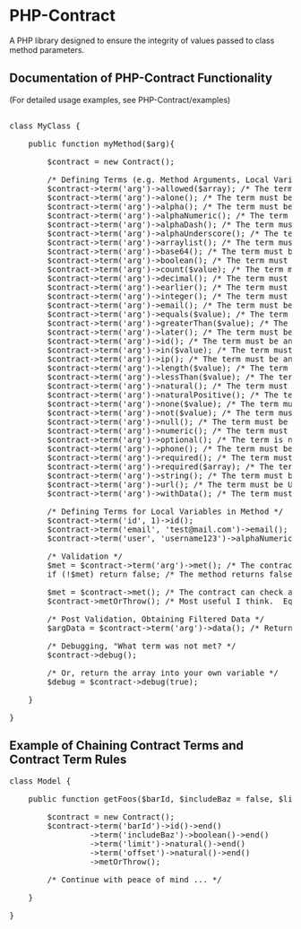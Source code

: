 PHP-Contract
============

A PHP library designed to ensure the integrity of values passed to class method parameters. 



Documentation of PHP-Contract Functionality
-------------------------------------------
(For detailed usage examples, see PHP-Contract/examples)


<pre>

class MyClass {

	public function myMethod($arg){

		$contract = new Contract();
		
		/* Defining Terms (e.g. Method Arguments, Local Variables in Method ) ... arguments are already terms, local variables are not */
		$contract->term('arg')->allowed($array); /* The term may be an array containing the specified fields (other fields filtered out, see data();) */
		$contract->term('arg')->alone(); /* The term must be alone, having no siblings */
		$contract->term('arg')->alpha(); /* The term must be an alphabetical string */
		$contract->term('arg')->alphaNumeric(); /* The term must be an alplanumeric string */
		$contract->term('arg')->alphaDash(); /* The term must be an alphanumeric allowing dashes */
		$contract->term('arg')->alphaUnderscore(); /* The term must be an alphanumeric allowing unscores */
		$contract->term('arg')->arraylist(); /* The term must be an array */
		$contract->term('arg')->base64(); /* The term must be a base64 string */
		$contract->term('arg')->boolean(); /* The term must be a boolean */
		$contract->term('arg')->count($value); /* The term must be the count of the value (for arrays) */
		$contract->term('arg')->decimal(); /* The term must be a decimal */
		$contract->term('arg')->earlier(); /* The term must be earlier than the value */
		$contract->term('arg')->integer(); /* The term must be an integer */
		$contract->term('arg')->email(); /* The term must be an email address */
		$contract->term('arg')->equals($value); /* The term must match the value */
		$contract->term('arg')->greaterThan($value); /* The term must be greater than the value */
		$contract->term('arg')->later(); /* The term must be later than the value */
		$contract->term('arg')->id(); /* The term must be an id (a natural positive number) */
		$contract->term('arg')->in($value); /* The term must be in the values of the array */
		$contract->term('arg')->ip(); /* The term must be an ip address */
		$contract->term('arg')->length($value); /* The term must be the length of the value */
		$contract->term('arg')->lessThan($value); /* The term must be less than the value */
		$contract->term('arg')->natural(); /* The term must be a natural number */
		$contract->term('arg')->naturalPositive(); /* The term must be a natural positive number */
		$contract->term('arg')->none($value); /* The term must be an empty value or values */
		$contract->term('arg')->not($value); /* The term must not be equal to the value or values */
		$contract->term('arg')->null(); /* The term must be null */
		$contract->term('arg')->numeric(); /* The term must be numeric */
		$contract->term('arg')->optional(); /* The term is not required */
		$contract->term('arg')->phone(); /* The term must be a phone number */
		$contract->term('arg')->required(); /* The term must be non-empty */
		$contract->term('arg')->required($array); /* The term must be an array with the specific fields */
		$contract->term('arg')->string(); /* The term must be a string */
		$contract->term('arg')->url(); /* The term must be URL */
		$contract->term('arg')->withData(); /* The term must be an array with at least one item, used for editing records  */
		
		/* Defining Terms for Local Variables in Method */
		$contract->term('id', 1)->id();
		$contract->term('email', 'test@mail.com')->email();
		$contract->term('user', 'username123')->alphaNumeric()->length(8, 16);

		/* Validation */
		$met = $contract->term('arg')->met(); /* The contract term has a met() method that checks to see if the term meets its own rules, it does so and then returns a boolean for success or failure */
		if (!$met) return false; /* The method returns false when the contract has not been met */
		
		$met = $contract->met(); /* The contract can check all of its child terms through its met() method, which calls each contract term's met() method, and collects the results */
		$contract->metOrThrow(); /* Most useful I think.  Equivalent to met(), however, throws an exception halting the program unless caught */
		
		/* Post Validation, Obtaining Filtered Data */
		$argData = $contract->term('arg')->data(); /* Returns the term's value(s) as per the contract.  Indeed, the contract presents through its data() method only the data that meets the contract term rules. If allowed() is used (see above), data() will return only the allowed value(s) from the original value(s) of the argument */
		
		/* Debugging, "What term was not met? */
		$contract->debug();
		
		/* Or, return the array into your own variable */
		$debug = $contract->debug(true);
		
	}
	
}
</pre>


Example of Chaining Contract Terms and Contract Term Rules
----------------------------------------------------------

<pre>
class Model {

	public function getFoos($barId, $includeBaz = false, $limit = 0, $offset = 0){
	
		$contract = new Contract();
		$contract->term('barId')->id()->end()
				 ->term('includeBaz')->boolean()->end()
				 ->term('limit')->natural()->end()
				 ->term('offset')->natural()->end()
				 ->metOrThrow();
			 
		/* Continue with peace of mind ... */

	}
	
}
</pre>
